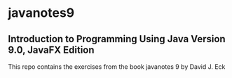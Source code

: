 # javanotes9
## Introduction to Programming Using Java Version 9.0, JavaFX Edition
This repo contains the exercises from the book javanotes 9 by David J. Eck
